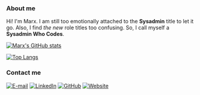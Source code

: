 ### About me

Hi! I'm Marx. I am still too emotionally attached to the **Sysadmin** title to let it go. Also, I find *the new* role titles too confusing. So, I call myself a **Sysadmin Who Codes**.

[![Marx's GitHub stats](https://github-readme-stats.vercel.app/api?username=setsevireon&hide=stars&show_icons=true&theme=dark&include_all_commits=true&count_private=true)](https://github.com/setsevireon)

[![Top Langs](https://github-readme-stats.vercel.app/api/top-langs/?username=setsevireon&layout=compact&theme=dark)](https://github.com/setsevireon)

### Contact me

[![E-mail](https://img.shields.io/static/v1?label=&message=email&color=8B89CC&style=for-the-badge&logo=mail.ru)](mailto:me@carlosmarx.com)
[![LinkedIn](https://img.shields.io/static/v1?label=&message=linkedin&color=0A66C2&style=for-the-badge&logo=linkedin)](http://linkedin.com/in/setsevireon)
[![GitHub](https://img.shields.io/static/v1?label=&message=github&color=181717&style=for-the-badge&logo=github)](https://github.com/setsevireon)
[![Website](https://img.shields.io/static/v1?label=&message=homepage&color=FF4088&style=for-the-badge&logo=hugo&logoColor=white)](http://setsevireon.dev)
